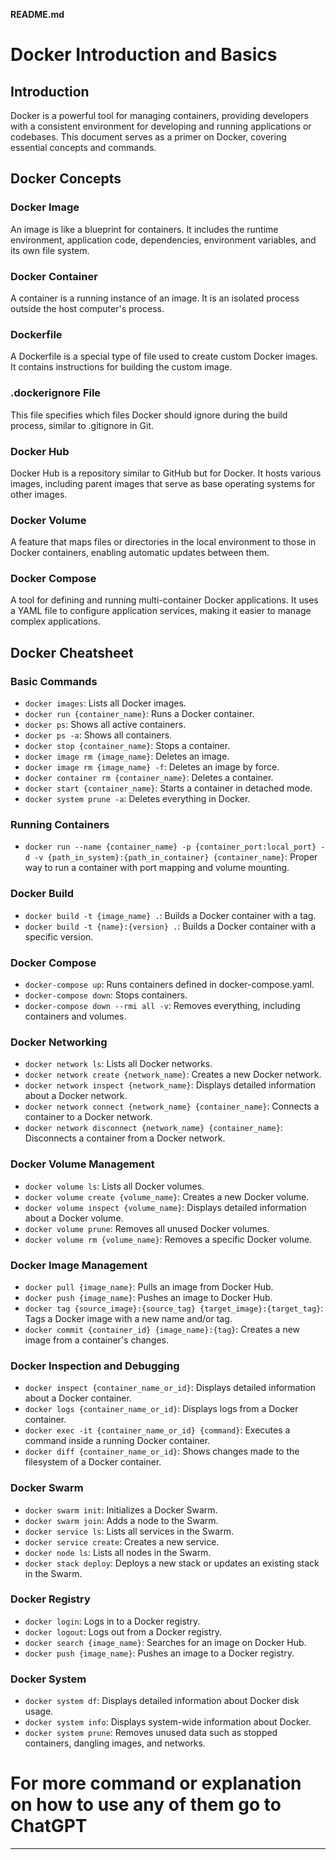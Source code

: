 **README.md**

# Docker Introduction and Basics

## Introduction

Docker is a powerful tool for managing containers, providing developers with a consistent environment for developing and running applications or codebases. This document serves as a primer on Docker, covering essential concepts and commands.

## Docker Concepts

### Docker Image

An image is like a blueprint for containers. It includes the runtime environment, application code, dependencies, environment variables, and its own file system.

### Docker Container

A container is a running instance of an image. It is an isolated process outside the host computer's process.

### Dockerfile

A Dockerfile is a special type of file used to create custom Docker images. It contains instructions for building the custom image.

### .dockerignore File

This file specifies which files Docker should ignore during the build process, similar to .gitignore in Git.

### Docker Hub

Docker Hub is a repository similar to GitHub but for Docker. It hosts various images, including parent images that serve as base operating systems for other images.

### Docker Volume

A feature that maps files or directories in the local environment to those in Docker containers, enabling automatic updates between them.

### Docker Compose

A tool for defining and running multi-container Docker applications. It uses a YAML file to configure application services, making it easier to manage complex applications.

## Docker Cheatsheet

### Basic Commands

- `docker images`: Lists all Docker images.
- `docker run {container_name}`: Runs a Docker container.
- `docker ps`: Shows all active containers.
- `docker ps -a`: Shows all containers.
- `docker stop {container_name}`: Stops a container.
- `docker image rm {image_name}`: Deletes an image.
- `docker image rm {image_name} -f`: Deletes an image by force.
- `docker container rm {container_name}`: Deletes a container.
- `docker start {container_name}`: Starts a container in detached mode.
- `docker system prune -a`: Deletes everything in Docker.

### Running Containers

- `docker run --name {container_name} -p {container_port:local_port} -d -v {path_in_system}:{path_in_container} {container_name}`: Proper way to run a container with port mapping and volume mounting.

### Docker Build

- `docker build -t {image_name} .`: Builds a Docker container with a tag.
- `docker build -t {name}:{version} .`: Builds a Docker container with a specific version.

### Docker Compose

- `docker-compose up`: Runs containers defined in docker-compose.yaml.
- `docker-compose down`: Stops containers.
- `docker-compose down --rmi all -v`: Removes everything, including containers and volumes.

### Docker Networking

- `docker network ls`: Lists all Docker networks.
- `docker network create {network_name}`: Creates a new Docker network.
- `docker network inspect {network_name}`: Displays detailed information about a Docker network.
- `docker network connect {network_name} {container_name}`: Connects a container to a Docker network.
- `docker network disconnect {network_name} {container_name}`: Disconnects a container from a Docker network.

### Docker Volume Management

- `docker volume ls`: Lists all Docker volumes.
- `docker volume create {volume_name}`: Creates a new Docker volume.
- `docker volume inspect {volume_name}`: Displays detailed information about a Docker volume.
- `docker volume prune`: Removes all unused Docker volumes.
- `docker volume rm {volume_name}`: Removes a specific Docker volume.

### Docker Image Management

- `docker pull {image_name}`: Pulls an image from Docker Hub.
- `docker push {image_name}`: Pushes an image to Docker Hub.
- `docker tag {source_image}:{source_tag} {target_image}:{target_tag}`: Tags a Docker image with a new name and/or tag.
- `docker commit {container_id} {image_name}:{tag}`: Creates a new image from a container's changes.

### Docker Inspection and Debugging

- `docker inspect {container_name_or_id}`: Displays detailed information about a Docker container.
- `docker logs {container_name_or_id}`: Displays logs from a Docker container.
- `docker exec -it {container_name_or_id} {command}`: Executes a command inside a running Docker container.
- `docker diff {container_name_or_id}`: Shows changes made to the filesystem of a Docker container.

### Docker Swarm

- `docker swarm init`: Initializes a Docker Swarm.
- `docker swarm join`: Adds a node to the Swarm.
- `docker service ls`: Lists all services in the Swarm.
- `docker service create`: Creates a new service.
- `docker node ls`: Lists all nodes in the Swarm.
- `docker stack deploy`: Deploys a new stack or updates an existing stack in the Swarm.

### Docker Registry

- `docker login`: Logs in to a Docker registry.
- `docker logout`: Logs out from a Docker registry.
- `docker search {image_name}`: Searches for an image on Docker Hub.
- `docker push {image_name}`: Pushes an image to a Docker registry.

### Docker System

- `docker system df`: Displays detailed information about Docker disk usage.
- `docker system info`: Displays system-wide information about Docker.
- `docker system prune`: Removes unused data such as stopped containers, dangling images, and networks.

# For more command or explanation on how to use any of them go to ChatGPT 
---

